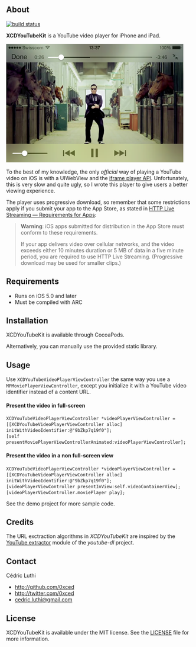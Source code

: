## About

[![build status](https://travis-ci.org/0xced/XCDYouTubeVideoPlayerViewController.svg)](https://travis-ci.org/0xced/XCDYouTubeVideoPlayerViewController)

**XCDYouTubeKit** is a YouTube video player for iPhone and iPad. 

<img src="Screenshots/XCDYouTubeVideoPlayerViewController.png" width="480" height="320">

To the best of my knowledge, the only *official* way of playing a YouTube video on iOS is with a UIWebView and the [iframe player API](https://developers.google.com/youtube/iframe_api_reference). Unfortunately, this is very slow and quite ugly, so I wrote this player to give users a better viewing experience.

The player uses progressive download, so remember that some restrictions apply if you submit your app to the App Store, as stated in 
[HTTP Live Streaming — Requirements for Apps](https://developer.apple.com/library/ios/documentation/NetworkingInternet/Conceptual/StreamingMediaGuide/UsingHTTPLiveStreaming/UsingHTTPLiveStreaming.html#//apple_ref/doc/uid/TP40008332-CH102-SW5):
> **Warning**: iOS apps submitted for distribution in the App Store must conform to these requirements.
> 
> If your app delivers video over cellular networks, and the video exceeds either 10 minutes duration or 5 MB of data in a five minute period, you are required to use HTTP Live Streaming. (Progressive download may be used for smaller clips.)

## Requirements

- Runs on iOS 5.0 and later
- Must be compiled with ARC

## Installation

XCDYouTubeKit is available through CocoaPods.

Alternatively, you can manually use the provided static library.

## Usage

Use `XCDYouTubeVideoPlayerViewController` the same way you use a `MPMoviePlayerViewController`, except you initialize it with a YouTube video identifier instead of a content URL.

#### Present the video in full-screen

```objc
XCDYouTubeVideoPlayerViewController *videoPlayerViewController = [[XCDYouTubeVideoPlayerViewController alloc] initWithVideoIdentifier:@"9bZkp7q19f0"];
[self presentMoviePlayerViewControllerAnimated:videoPlayerViewController];
```

#### Present the video in a non full-screen view

```objc
XCDYouTubeVideoPlayerViewController *videoPlayerViewController = [[XCDYouTubeVideoPlayerViewController alloc] initWithVideoIdentifier:@"9bZkp7q19f0"];
[videoPlayerViewController presentInView:self.videoContainerView];
[videoPlayerViewController.moviePlayer play];
```

See the demo project for more sample code.

## Credits

The URL exctraction algorithms in *XCDYouTubeKit* are inspired by the [YouTube extractor](https://github.com/rg3/youtube-dl/blob/master/youtube_dl/extractor/youtube.py) module of the *youtube-dl* project.

## Contact

Cédric Luthi

- http://github.com/0xced
- http://twitter.com/0xced
- cedric.luthi@gmail.com

## License

XCDYouTubeKit is available under the MIT license. See the [LICENSE](LICENSE) file for more information.

